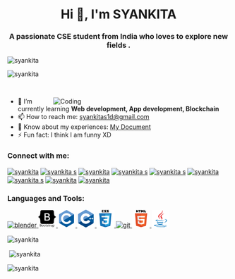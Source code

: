<h1 align="center">Hi 👋, I'm SYANKITA</h1>
<h3 align="center">A passionate CSE student from India who loves to explore new fields .</h3>
<img src="https://media.wired.com/photos/5cc244c9af643e2f373ebb28/191:100/w_2400,h_1256,c_limit/Coding-Becomes-Criminal.jpg" alt="syankita" />

<p align="left"> <img src="https://komarev.com/ghpvc/?username=syankita&label=Profile%20views&color=0e75b6&style=flat" alt="syankita" /> </p>

<p align="left"> <a href="https://twitter.com/" target="blank"><img src="https://img.shields.io/twitter/follow/?logo=twitter&style=for-the-badge" alt="" /></a> </p>
<img align="right" alt="Coding" width="400" src="https://i.pinimg.com/originals/2b/45/e6/2b45e698dc48fdac0d059f961bf9e370.gif">
 <ul>
    <li>🌱 I’m currently learning <strong>Web development, App development, Blockchain</strong></li>
    <li>📫 How to reach me: <a href="mailto:syankitas1d@gmail.com">syankitas1d@gmail.com</a></li>
    <li>📄 Know about my experiences: <a href="https://drive.google.com/file/d/1Ql6TSQ59t9LqSF-58XOt2cq9MeUHl_k_/view?usp=sharing">My Document</a></li>
    <li>⚡ Fun fact: I think I am funny XD</li>
  </ul>


<h3 align="left">Connect with me:</h3>
<p align="left">
<a href="https://codepen.io/syankit" target="blank"><img align="center" src="https://raw.githubusercontent.com/rahuldkjain/github-profile-readme-generator/master/src/images/icons/Social/codepen.svg" alt="syankita" height="30" width="40" /></a>
<a href="https://www.linkedin.com/in/syankita-s-a477861b7/" target="blank"><img align="center" src="https://raw.githubusercontent.com/rahuldkjain/github-profile-readme-generator/master/src/images/icons/Social/linked-in-alt.svg" alt="syankita s" height="30" width="40" /></a>
<a href="https://stackoverflow.com/users/18668055/syankita" target="blank"><img align="center" src="https://raw.githubusercontent.com/rahuldkjain/github-profile-readme-generator/master/src/images/icons/Social/stack-overflow.svg" alt="syankita" height="30" width="40" /></a>
<a href="https://fb.com/syankita s" target="blank"><img align="center" src="https://raw.githubusercontent.com/rahuldkjain/github-profile-readme-generator/master/src/images/icons/Social/facebook.svg" alt="syankita s" height="30" width="40" /></a>
<a href="https://www.instagram.com/syankita_x_10/" target="blank"><img align="center" src="https://raw.githubusercontent.com/rahuldkjain/github-profile-readme-generator/master/src/images/icons/Social/instagram.svg" alt="syankita s" height="30" width="40" /></a>
<a href="https://www.codechef.com/users/syankita" target="blank"><img align="center" src="https://cdn.jsdelivr.net/npm/simple-icons@3.1.0/icons/codechef.svg" alt="syankita" height="30" width="40" /></a>
<a href="https://www.hackerrank.com/syanmarshall10" target="blank"><img align="center" src="https://raw.githubusercontent.com/rahuldkjain/github-profile-readme-generator/master/src/images/icons/Social/hackerrank.svg" alt="syankita s" height="30" width="40" /></a>
<a href="https://codeforces.com/profile/syankita" target="blank"><img align="center" src="https://raw.githubusercontent.com/rahuldkjain/github-profile-readme-generator/master/src/images/icons/Social/codeforces.svg" alt="syankita" height="30" width="40" /></a>
<a href="https://www.leetcode.com/syankita" target="blank"><img align="center" src="https://raw.githubusercontent.com/rahuldkjain/github-profile-readme-generator/master/src/images/icons/Social/leet-code.svg" alt="syankita" height="30" width="40" /></a>
</p>

<h3 align="left">Languages and Tools:</h3>
<p align="left"> <a href="https://www.blender.org/" target="_blank" rel="noreferrer"> <img src="https://download.blender.org/branding/community/blender_community_badge_white.svg" alt="blender" width="40" height="40"/> </a> <a href="https://getbootstrap.com" target="_blank" rel="noreferrer"> <img src="https://raw.githubusercontent.com/devicons/devicon/master/icons/bootstrap/bootstrap-plain-wordmark.svg" alt="bootstrap" width="40" height="40"/> </a> <a href="https://www.cprogramming.com/" target="_blank" rel="noreferrer"> <img src="https://raw.githubusercontent.com/devicons/devicon/master/icons/c/c-original.svg" alt="c" width="40" height="40"/> </a> <a href="https://www.w3schools.com/cpp/" target="_blank" rel="noreferrer"> <img src="https://raw.githubusercontent.com/devicons/devicon/master/icons/cplusplus/cplusplus-original.svg" alt="cplusplus" width="40" height="40"/> </a> <a href="https://www.w3schools.com/css/" target="_blank" rel="noreferrer"> <img src="https://raw.githubusercontent.com/devicons/devicon/master/icons/css3/css3-original-wordmark.svg" alt="css3" width="40" height="40"/> </a> <a href="https://git-scm.com/" target="_blank" rel="noreferrer"> <img src="https://www.vectorlogo.zone/logos/git-scm/git-scm-icon.svg" alt="git" width="40" height="40"/> </a> <a href="https://www.w3.org/html/" target="_blank" rel="noreferrer"> <img src="https://raw.githubusercontent.com/devicons/devicon/master/icons/html5/html5-original-wordmark.svg" alt="html5" width="40" height="40"/> </a> <a href="https://www.java.com" target="_blank" rel="noreferrer"> <img src="https://raw.githubusercontent.com/devicons/devicon/master/icons/java/java-original.svg" alt="java" width="40" height="40"/> </a> </p>


<p><img align="center" src="https://github-readme-stats.vercel.app/api/top-langs?username=syankita&show_icons=true&locale=en&layout=compact" alt="syankita" /></p>

<p>&nbsp;<img align="center" src="https://github-readme-stats.vercel.app/api?username=syankita&show_icons=true&locale=en" alt="syankita" /></p>

<p><img align="center" src="https://github-readme-streak-stats.herokuapp.com/?user=syankita&" alt="syankita" /></p>
